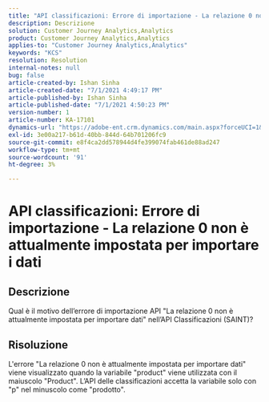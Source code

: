 ```yaml
---
title: "API classificazioni: Errore di importazione - La relazione 0 non è attualmente impostata per importare i dati da 2"
description: Descrizione
solution: Customer Journey Analytics,Analytics
product: Customer Journey Analytics,Analytics
applies-to: "Customer Journey Analytics,Analytics"
keywords: "KCS"
resolution: Resolution
internal-notes: null
bug: false
article-created-by: Ishan Sinha
article-created-date: "7/1/2021 4:49:17 PM"
article-published-by: Ishan Sinha
article-published-date: "7/1/2021 4:50:23 PM"
version-number: 1
article-number: KA-17101
dynamics-url: "https://adobe-ent.crm.dynamics.com/main.aspx?forceUCI=1&pagetype=entityrecord&etn=knowledgearticle&id=63526e44-8cda-eb11-bacb-000d3a31f036"
exl-id: 3e00a217-b61d-40bb-844d-64b701206fc9
source-git-commit: e8f4ca2dd578944d4fe399074fab461de88ad247
workflow-type: tm+mt
source-wordcount: '91'
ht-degree: 3%

---
```


# API classificazioni: Errore di importazione - La relazione 0 non è attualmente impostata per importare i dati

## Descrizione


Qual è il motivo dell’errore di importazione API &quot;La relazione 0 non è attualmente impostata per importare dati&quot; nell’API Classificazioni (SAINT)?


## Risoluzione


L&#39;errore &quot;La relazione 0 non è attualmente impostata per importare dati&quot; viene visualizzato quando la variabile &quot;product&quot; viene utilizzata con il maiuscolo &quot;Product&quot;. L’API delle classificazioni accetta la variabile solo con &quot;p&quot; nel minuscolo come &quot;prodotto&quot;.
